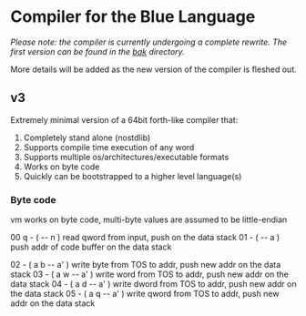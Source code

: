 # Compiler for the Blue Language

_Please note: the compiler is currently undergoing a complete rewrite. The first version can be found in the [bak](bak) directory._

More details will be added as the new version of the compiler is fleshed out.


## v3

Extremely minimal version of a 64bit forth-like compiler that:

1. Completely stand alone (nostdlib)
1. Supports compile time execution of any word
1. Supports multiple os/architectures/executable formats
1. Works on byte code
1. Quickly can be bootstrapped to a higher level language(s)

### Byte code

vm works on byte code, multi-byte values are assumed to be little-endian

00 q - ( -- n ) read qword from input, push on the data stack
01   - ( -- a ) push addr of code buffer on the data stack

02   - ( a b -- a' ) write byte from TOS to addr, push new addr on the data stack
03   - ( a w -- a' ) write word from TOS to addr, push new addr on the data stack
04   - ( a d -- a' ) write dword from TOS to addr, push new addr on the data stack
05   - ( a q -- a' ) write qword from TOS to addr, push new addr on the data stack

